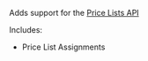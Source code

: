 
Adds support for the [Price Lists API](https://developer.bigcommerce.com/api-reference/catalog/pricelists-api)

Includes:
 - Price List Assignments
